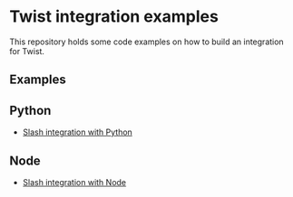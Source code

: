 Twist integration examples
==========================

This repository holds some code examples on how to build an
integration for Twist.

Examples
--------
## Python
* [Slash integration with Python](slash_integration/python/)

## Node
* [Slash integration with Node](slash_integration/node/)
